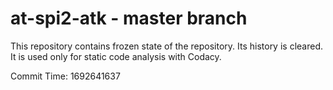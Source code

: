 # at-spi2-atk - master branch

This repository contains frozen state of the repository.
Its history is cleared. It is used only for static code
analysis with Codacy.

Commit Time: 1692641637